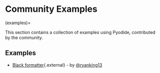# Community Examples

(examples)=

This section contains a collection of examples using Pyodide, contributed by the community.

## Examples

- [Black formatter](../examples/black.html){.external} - by [@ryanking13](https://github.com/ryanking13)


<!-- Contribution Guide -->
<!-- 
We welcome contributions to this section.
If you have an example you would like to share, please submit a pull request in the Pyodide repository.

To add an example, create a new file in the `examples` directory, we expect the example is a single HTML file
that contains everything needed to run the example, so people can easily download and run it locally.

You can start with copying the template file (`examples/examples.html.tmpl`). Note that the template file contains
a placeholder URL {{ PYODIDE_BASE_URL }} that will be replaced by the actual URL when the documentation is built.
So please do not remove it.

After you have added the example, please add a link to it in the list above.
Feel free to add some description to the example if you like and add your name as the author.
-->